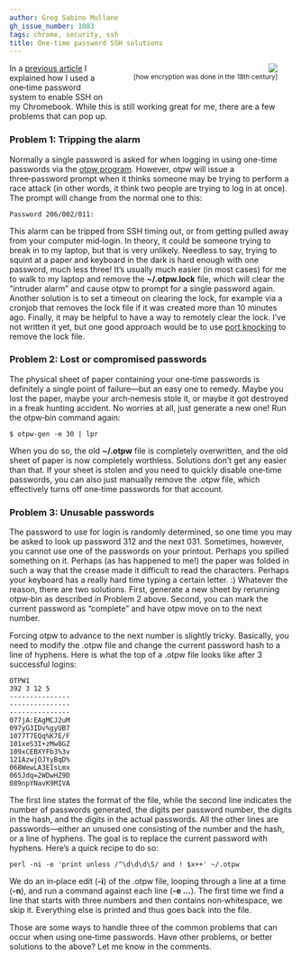 ```yaml
---
author: Greg Sabino Mullane
gh_issue_number: 1083
tags: chrome, security, ssh
title: One-time password SSH solutions
---
```


<div class="separator" style="clear: both; float:right; text-align: center; margin-bottom: 1.5em; margin-left: 3em; margin-right: 2em; "><a href="/blog/2015/02/02/one-time-password-ssh-solutions/image-0-big.jpeg" imageanchor="1" style="clear: right; float: right; margin-left: 1em;"><img border="0" src="/blog/2015/02/02/one-time-password-ssh-solutions/image-0.jpeg"/></a><br/><small>[how encryption was done in the 18th century]</small></div>

In a [previous article](/blog/2015/01/21/ssh-one-time-passwords-otpw-on) I explained how I used a one‑time password system to enable SSH on my Chromebook. While this is still working great for me, there are a few problems that can pop 
up.

### Problem 1: Tripping the alarm

Normally a single password is asked for when logging in using one-time passwords via the [otpw program](https://www.cl.cam.ac.uk/~mgk25/otpw.html). However, otpw will issue a three‑password prompt when it thinks someone may be trying to perform a race attack (in other words, it think two people are trying to log in at once). The prompt will change from the normal one to this:

```
Password 206/002/011:
```

This alarm can be tripped from SSH timing out, or from getting pulled away from your computer mid‑login. In theory, it could be someone trying to break in to my laptop, but that is very unlikely. Needless to say, trying to squint at a paper and keyboard in the dark is hard enough with one password, much less three! It’s usually much easier (in most cases) for me to walk to my laptop and remove the **~/.otpw.lock** file, which will clear the “intruder alarm” and cause otpw to prompt for a single password again. Another solution is to set a timeout on clearing the lock, for example via a cronjob that removes the lock file if it was created more than 10 minutes ago. Finally, it may be helpful to have a way to remotely clear the lock. I’ve not written it yet, but one good approach would be to use [port knocking](http://portknocking.org/) to remove the lock file.

### Problem 2: Lost or compromised passwords

The physical sheet of paper containing your one‑time passwords is definitely a single point of failure—​but an easy one to remedy. Maybe you lost the paper, maybe your arch‑nemesis stole it, or maybe it got destroyed in a freak hunting accident. No worries at all, just generate a new one! Run the otpw‑bin command again:

```
$ otpw-gen -e 30 | lpr
```

When you do so, the old **~/.otpw** file is completely overwritten, and the old sheet of paper is now completely worthless. Solutions don’t get any easier than that. If your sheet is stolen and you need to quickly disable one‑time passwords, you can also just manually remove the .otpw file, which effectively turns off one‑time passwords for that account.

### Problem 3: Unusable passwords

The password to use for login is randomly determined, so one time you may be asked to look up password 312 and the next 031. Sometimes, however, you cannot use one of the passwords on your printout. Perhaps you spilled something on it. Perhaps (as has happened to me!) the paper was folded in such a way that the crease made it difficult to read the characters. Perhaps your keyboard has a really hard time typing a certain letter. :) Whatever the reason, there are two solutions. First, generate a new sheet by rerunning otpw‑bin as described in Problem 2 above. Second, you can mark the current password as “complete” and have otpw move on to the next number.

Forcing otpw to advance to the next number is slightly tricky. Basically, you need to modify the .otpw file and change the current password hash to a line of hyphens. Here is what the top of a .otpw file looks like after 3 successful logins:

```
OTPW1
392 3 12 5
---------------
---------------
---------------
077jA:EAgMCJ2uM
097yG3IDv%gyUB7
1077T7EQq%K7E/F
101xeS3I+zMw8GZ
109xCEBXYFb3%3v
121AzwjOJYyBqD%
068WewLA3EIsLmx
065Jdq=2WDwHZ9D
089npYNavK9MIVA
```

The first line states the format of the file, while the second line indicates the number of passwords generated, the digits per password number, the digits in the hash, and the digits in the actual passwords. All the other lines are passwords—​either an unused one consisting of the number and the hash, or a line of hyphens. The goal is to replace the current password with hyphens. Here’s a quick recipe to do so:

```
perl -ni -e 'print unless /^\d\d\d\S/ and ! $x++' ~/.otpw
```

We do an in‑place edit (**-i**) of the .otpw file, looping through a line at a time (**-n**), and run a command against each line (**-e ...**). The first time we find a line that starts with three numbers and then contains non‑whitespace, we skip it. Everything else is printed and thus goes back into the file.

Those are some ways to handle three of the common problems that can occur when using one‑time passwords. Have other problems, or better solutions to the above? Let me know in the comments.
